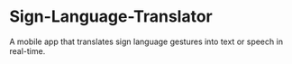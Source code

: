 # Sign-Language-Translator
A mobile app that translates sign language gestures into text or speech in real-time.
